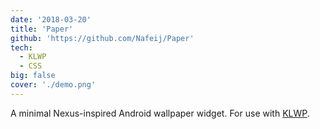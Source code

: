 ```yaml
---
date: '2018-03-20'
title: 'Paper'
github: 'https://github.com/Nafeij/Paper'
tech:
  - KLWP
  - CSS
big: false
cover: './demo.png'
---
```


A minimal Nexus-inspired Android wallpaper widget. For use with [KLWP](https://play.google.com/store/apps/details?id=org.kustom.wallpaper).